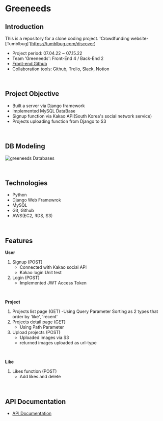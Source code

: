 # Greeneeds


## Introduction
This is a repository for a clone coding project. 'Crowdfunding website-[Tumblbug]'(https://tumblbug.com/discover) 

- Project period: 07.04.22 ~ 07.15.22
- Team 'Greeneeds': Front-End 4 / Back-End 2
- [Front-end Github](https://github.com/wecode-bootcamp-korea/34-2nd-greeneeds-frontend)
- Collaboration tools: Github, Trello, Slack, Notion

</br>

## Project Objective
- Built a server via Django framework
- Implemented MySQL DataBase
- Signup function via Kakao API(South Korea's social network service)
- Projects uploading function from Django to S3

</br>

## DB Modeling
![greeneeds Databases](https://user-images.githubusercontent.com/65996045/178923387-db892fc9-ed98-4c26-ab4f-57360aa0f305.png)

</br>

## Technologies
- Python
- Django Web Framewrok
- MySQL
- Git, Github
- AWS(EC2, RDS, S3)

</br>

## Features
**User**
1. Signup (POST)
    - Connected with Kakao social API
    - Kakao login Unit test
2. Login (POST)
    - Implemented JWT Access Token

</br>

**Project**
1. Projects list page (GET)
	-Using Query Parameter
Sorting as 2 types that order by 'like', 'recent' 
2. Projects detail page (GET)
	- Using Path Parameter
3. Upload projects (POST)
	- Uploaded images via S3
	- returned images uploaded as url-type

</br>

**Like**
1. Likes function (POST)
	- Add likes and delete

</br>

## API Documentation
- [API Documentation](https://velog.io/@chaduri7913/Greeneeds-API-Documentation)
